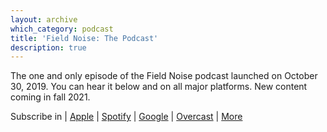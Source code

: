 ```yaml
---
layout: archive
which_category: podcast
title: 'Field Noise: The Podcast'
description: true
---
```

The one and only episode of the Field Noise podcast launched on October 30, 2019. You can hear it below and on all major platforms. New content coming in fall 2021.

Subscribe in | [Apple](https://pod.link/fieldnoise.apple) | [Spotify](https://pod.link/fieldnoise.spotify) | [Google](https://pod.link/fieldnoise.google) | [Overcast](https://pod.link/fieldnoise.overcast) | [More](https://pod.link/fieldnoise)